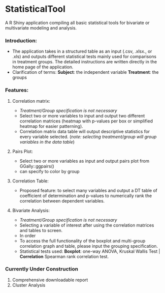 # StatisticalTool

A R Shiny application compiling all basic statistical tools for bivariate or multivariate modeling and analysis.

### Introduction:
* The application takes in a structured table as an input (.csv, .xlsx., or .xls) and outputs different statistical tests mainly used for comparisons in treatment groups. The detailed instructions are written directly in the home page of the application.
* Clarification of terms: **Subject**: the independent variable **Treatment**: the groups

### Features:
1. Correlation matrix: 
    * *Treatment/Group specification is not necessary*
    * Select two or more variables to input and output two different correlation matrices (heatmap with p-values per box or simplified heatmap for easier patterning).
    *  Correlation matrix data table will output descriptive statistics for every variable selected. (*note: selecting treatment/group will group variables in the data table*)

2. Pairs Plot:
    * Select two or more variables as input and output pairs plot from GGally::ggpairs()
    * can specify to color by group

3. Correlation Table:
    * Proposed feature: to select many variables and output a DT table of coefficient of determination and p-values to numerically rank the correlation between dependent variables.

4. Bivariate Analysis:
    * *Treatment/Group specification is not necessary*
    * Selecting a variable of interest after using the correlation matrices and tables to screen. 
    * In order 
    * To access the full functionality of the boxplot and multi-group correlation graph and table, please input the grouping specification.
    * Statistical tests used: **Boxplot**: one-way ANOVA, Kruskal Wallis Test | **Correlation** Spearman rank correlation test.
  
### Currently Under Construction
1. Comprehensive downloadable report
2. Cluster Analysis

